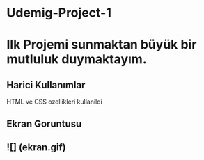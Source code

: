 <h1> Udemig-Project-1 <h1>

Ilk Projemi sunmaktan büyük bir mutluluk duymaktayım.

<h2> Harici Kullanımlar </h2>

HTML ve CSS ozellikleri kullanildi

<h2> Ekran Goruntusu <h2>

![] (ekran.gif)
